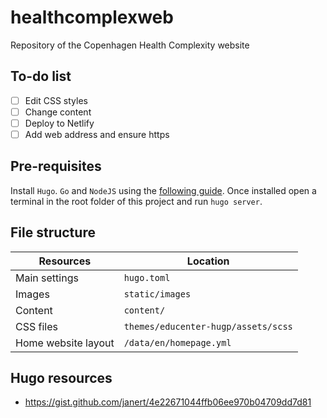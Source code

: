 # healthcomplexweb
Repository of the Copenhagen Health Complexity website

## To-do list

- [ ] Edit CSS styles
- [ ] Change content
- [ ] Deploy to Netlify
- [ ] Add web address and ensure https

## Pre-requisites

Install `Hugo`. `Go` and `NodeJS` using the [following guide](https://docs.gethugothemes.com/educenter/installation/).
Once installed open a terminal in the root folder of this project and run `hugo server`.

## File structure

| Resources | Location |
| --- | ----------- |
| Main settings | `hugo.toml` |
|Images | `static/images` |
|Content | `content/` | 
|CSS files | `themes/educenter-hugp/assets/scss` | 
|Home website layout | `/data/en/homepage.yml` |


## Hugo resources

- https://gist.github.com/janert/4e22671044ffb06ee970b04709dd7d81
